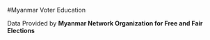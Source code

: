 #Myanmar Voter Education

Data Provided by **Myanmar Network Organization for Free and Fair Elections**